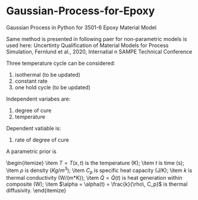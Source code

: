 # Gaussian-Process-for-Epoxy
Gaussian Process in Python for 3501-6 Epoxy Material Model

Same method is presented in following paer for non-parametric models is used here:
Uncertinty Qualification of Material Models for Process Simulation, Fernlund et al., 2020, Internatial n SAMPE Technical Conference

Three temperature cycle can be considered: 
  
1. isothermal (to be updated)
2. constant rate 
3. one hold cycle (to be updated)

Independent variabes are: 

1. degree of cure
2. temperature

Dependent vatiable is:
1. rate of degree of cure

A parametric prior is 

\begin{itemize}
\item $T = T(x, t)$ is the temperature (K);
\item $t$ is time (s);
\item $\rho$ is density ($Kg/m^3$);
\item $C_p$ is specific heat capacity (J/K);
\item $k$ is thermal conductivity (W/(m*K));
\item $\dot{Q} = \dot{Q}(t)$ is heat generation within composite (W);
\item $\alpha = \alpha(t) = \frac{k}{\rho\, C_p}$ is thermal diffusivity.
\end{itemize}
